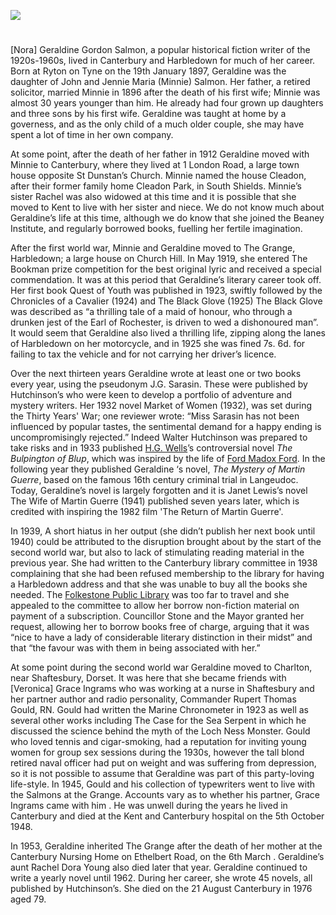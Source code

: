 <a href="https://dev.visual-essays.app"><img src="https://dev-visual-essays.netlify.app/images/ve-button.png"></a> 
<param ve-config title="Nora Geraldine Gordon Salmon (pseud. J.G. Sarasin) (19 Jan 1897 – 21 Aug 1976)" author="Michelle Crowther" layout="vtl" banner="/images/banners/xx.jog">

<param ve-entity eid="Q375314" aliases="Folkestone">

#

[Nora] Geraldine Gordon Salmon, a popular historical fiction writer of the 1920s-1960s, lived in Canterbury and Harbledown for much of her career. Born at Ryton on Tyne on the 19th January 1897, Geraldine was the daughter of John and Jennie Maria (Minnie) Salmon. Her father, a retired solicitor, married Minnie in 1896 after the death of his first wife; Minnie was almost 30 years younger than him. He already had four grown up daughters and three sons by his first wife. Geraldine was taught at home by a governess, and as the only child of a much older couple, she may have spent a lot of time in her own company. 

At some point, after the death of her father in 1912 Geraldine moved with Minnie to Canterbury, where they lived at 1 London Road, a large town house opposite St Dunstan’s Church. Minnie named the house Cleadon,  after their former family home Cleadon Park, in South Shields. Minnie’s sister Rachel was also widowed at this time and it is possible that she moved to Kent to live with her sister and niece. We do not know much about Geraldine’s life at this time, although we do know that she joined the Beaney Institute, and regularly borrowed books, fuelling her fertile imagination. 
<param ve-image url="https://stor.artstor.org/stor/f7f77d64-c2cc-428e-a73f-c954aa757393" label="1, London Road, Canterbury" attribution="Michelle Crowther">

After the first world war, Minnie and Geraldine moved to The Grange, Harbledown; a large house on Church Hill.  In May 1919, she entered The Bookman prize competition for the best original lyric and received a special commendation.  It was at this period that Geraldine’s literary career took off. Her first book Quest of Youth was published in 1923, swiftly followed by the Chronicles of a Cavalier (1924) and The Black Glove (1925) The Black Glove was described as “a thrilling tale of a maid of honour, who through a drunken jest of the Earl of Rochester, is driven to wed a dishonoured man”.  It would seem that Geraldine also lived a thrilling life, zipping along the lanes of Harbledown on her motorcycle, and in 1925 she was fined 7s. 6d.  for failing to tax the vehicle and for not carrying her driver’s licence.

Over the next thirteen years Geraldine wrote at least one or two books every year, using the pseudonym J.G. Sarasin. These were published by Hutchinson’s who were keen to develop a portfolio of adventure and mystery writers. Her 1932 novel Market of Women (1932), was set during the Thirty Years' War; one reviewer wrote: “Miss Sarasin has not been influenced by popular tastes, the sentimental demand for a happy ending is uncompromisingly rejected.” Indeed Walter Hutchinson was prepared to take risks and in 1933 published [H.G. Wells](/20c/20c-wellshg-biography)’s controversial novel _The Bulpington of Blup_, which was inspired by the life of [Ford Madox Ford](/20c/20c-madoxford-biography). In the following year they published Geraldine ‘s novel, _The Mystery of Martin Guerre_, based on the famous 16th century criminal trial in Langeudoc. Today, Geraldine’s novel is largely forgotten and it is Janet Lewis’s novel The Wife of Martin Guerre (1941) published seven years later, which is credited with inspiring the 1982 film 'The Return of Martin Guerre'.  

In 1939, A short hiatus in her output (she didn’t publish her next book until 1940) could be attributed to the disruption brought about by the start of the second world war, but also to lack of stimulating reading material in the previous year.  She had written to the Canterbury library committee in 1938 complaining that she had been refused membership to the library for having a Harbledown address and that she was unable to buy all the books she needed. The [Folkestone Public Library](/19c/19c-folkestone-library) was too far to travel and she appealed to the committee to allow her borrow non-fiction material on payment of a subscription. Councillor Stone and the Mayor granted her request, allowing her to borrow books free of charge, arguing that it was “nice to have a lady of considerable literary distinction in their midst” and that “the favour was with them in being associated with her.”  

At some point during the second world war Geraldine moved to Charlton, near Shaftesbury, Dorset.   It was here that she became friends with [Veronica] Grace Ingrams who was working at a nurse in Shaftesbury and her partner author and radio personality, Commander Rupert Thomas Gould, RN. Gould had written the Marine Chronometer in 1923 as well as several other works including The Case for the Sea Serpent in which he discussed the science behind the myth of the Loch Ness Monster. Gould who loved tennis and cigar-smoking, had a reputation for inviting young women for group sex sessions during the 1930s, however the tall blond retired naval officer had put on weight and was suffering from depression, so it is not possible to assume that Geraldine was part of this party-loving life-style. In 1945, Gould and his collection of typewriters went to live with the Salmons at the Grange. Accounts vary as to whether his partner, Grace Ingrams came with him . He was unwell during the years he lived in Canterbury and died at the Kent and Canterbury hospital on the 5th October 1948.  
<param ve-image url="https://upload.wikimedia.org/wikipedia/commons/4/4b/Rupert_Gould.png" label="Rupert Thomas Gould, 1942" attribution="Anonymous, Unknown author, Public domain, via Wikimedia Commons">

In 1953, Geraldine inherited The Grange after the death of her mother at the Canterbury Nursing Home on Ethelbert Road, on the 6th March . Geraldine’s aunt Rachel Dora Young also died later that year. Geraldine continued to write a yearly novel until 1962. During her career, she wrote 45 novels, all published by Hutchinson’s. She died on the 21 August Canterbury in 1976 aged 79. 
